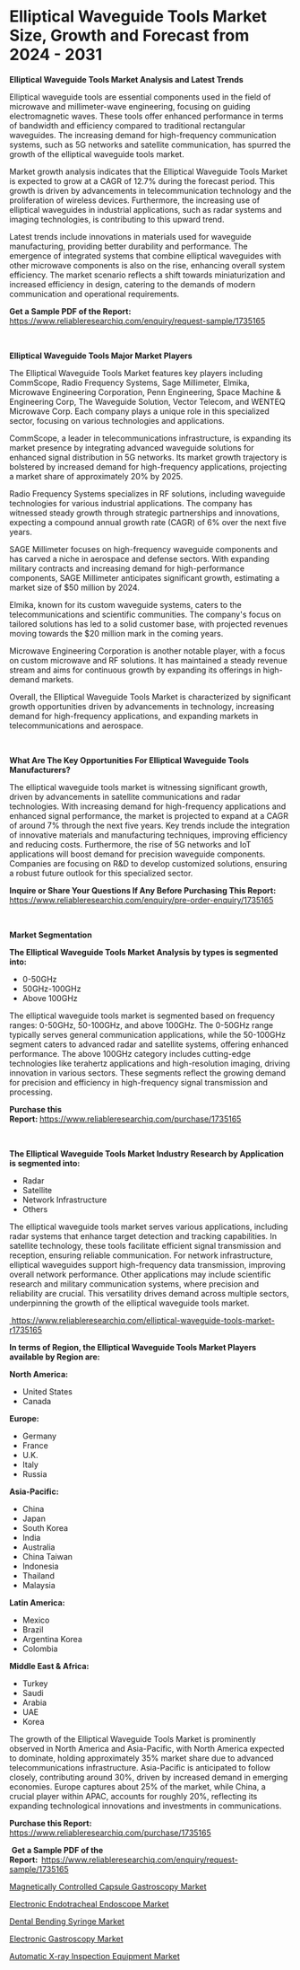 <p><h1>Elliptical Waveguide Tools Market Size, Growth and Forecast from 2024 - 2031</h1></p><p><strong>Elliptical Waveguide Tools Market Analysis and Latest Trends</strong></p>
<p><p>Elliptical waveguide tools are essential components used in the field of microwave and millimeter-wave engineering, focusing on guiding electromagnetic waves. These tools offer enhanced performance in terms of bandwidth and efficiency compared to traditional rectangular waveguides. The increasing demand for high-frequency communication systems, such as 5G networks and satellite communication, has spurred the growth of the elliptical waveguide tools market.</p><p>Market growth analysis indicates that the Elliptical Waveguide Tools Market is expected to grow at a CAGR of 12.7% during the forecast period. This growth is driven by advancements in telecommunication technology and the proliferation of wireless devices. Furthermore, the increasing use of elliptical waveguides in industrial applications, such as radar systems and imaging technologies, is contributing to this upward trend.</p><p>Latest trends include innovations in materials used for waveguide manufacturing, providing better durability and performance. The emergence of integrated systems that combine elliptical waveguides with other microwave components is also on the rise, enhancing overall system efficiency. The market scenario reflects a shift towards miniaturization and increased efficiency in design, catering to the demands of modern communication and operational requirements.</p></p>
<p><strong>Get a Sample PDF of the Report:&nbsp;</strong> <a href="https://www.reliableresearchiq.com/enquiry/request-sample/1735165?utm_campaign=1404&utm_medium=2&utm_source=Github&utm_content=ia&utm_term=13102024&utm_id=elliptical-waveguide-tools">https://www.reliableresearchiq.com/enquiry/request-sample/1735165</a></p>
<p>&nbsp;</p>
<p><strong>Elliptical Waveguide Tools Major Market Players</strong></p>
<p><p>The Elliptical Waveguide Tools Market features key players including CommScope, Radio Frequency Systems, Sage Millimeter, Elmika, Microwave Engineering Corporation, Penn Engineering, Space Machine & Engineering Corp, The Waveguide Solution, Vector Telecom, and WENTEQ Microwave Corp. Each company plays a unique role in this specialized sector, focusing on various technologies and applications.</p><p>CommScope, a leader in telecommunications infrastructure, is expanding its market presence by integrating advanced waveguide solutions for enhanced signal distribution in 5G networks. Its market growth trajectory is bolstered by increased demand for high-frequency applications, projecting a market share of approximately 20% by 2025.</p><p>Radio Frequency Systems specializes in RF solutions, including waveguide technologies for various industrial applications. The company has witnessed steady growth through strategic partnerships and innovations, expecting a compound annual growth rate (CAGR) of 6% over the next five years. </p><p>SAGE Millimeter focuses on high-frequency waveguide components and has carved a niche in aerospace and defense sectors. With expanding military contracts and increasing demand for high-performance components, SAGE Millimeter anticipates significant growth, estimating a market size of $50 million by 2024.</p><p>Elmika, known for its custom waveguide systems, caters to the telecommunications and scientific communities. The company's focus on tailored solutions has led to a solid customer base, with projected revenues moving towards the $20 million mark in the coming years.</p><p>Microwave Engineering Corporation is another notable player, with a focus on custom microwave and RF solutions. It has maintained a steady revenue stream and aims for continuous growth by expanding its offerings in high-demand markets.</p><p>Overall, the Elliptical Waveguide Tools Market is characterized by significant growth opportunities driven by advancements in technology, increasing demand for high-frequency applications, and expanding markets in telecommunications and aerospace.</p></p>
<p>&nbsp;</p>
<p><strong>What Are The Key Opportunities For Elliptical Waveguide Tools Manufacturers?</strong></p>
<p><p>The elliptical waveguide tools market is witnessing significant growth, driven by advancements in satellite communications and radar technologies. With increasing demand for high-frequency applications and enhanced signal performance, the market is projected to expand at a CAGR of around 7% through the next five years. Key trends include the integration of innovative materials and manufacturing techniques, improving efficiency and reducing costs. Furthermore, the rise of 5G networks and IoT applications will boost demand for precision waveguide components. Companies are focusing on R&D to develop customized solutions, ensuring a robust future outlook for this specialized sector.</p></p>
<p><strong>Inquire or Share Your Questions If Any Before Purchasing This Report:</strong> <a href="https://www.reliableresearchiq.com/enquiry/pre-order-enquiry/1735165?utm_campaign=1404&utm_medium=2&utm_source=Github&utm_content=ia&utm_term=13102024&utm_id=elliptical-waveguide-tools">https://www.reliableresearchiq.com/enquiry/pre-order-enquiry/1735165</a></p>
<p>&nbsp;</p>
<p><strong>Market Segmentation</strong></p>
<p><strong>The Elliptical Waveguide Tools Market Analysis by types is segmented into:</strong></p>
<p><ul><li>0-50GHz</li><li>50GHz-100GHz</li><li>Above 100GHz</li></ul></p>
<p><p>The elliptical waveguide tools market is segmented based on frequency ranges: 0-50GHz, 50-100GHz, and above 100GHz. The 0-50GHz range typically serves general communication applications, while the 50-100GHz segment caters to advanced radar and satellite systems, offering enhanced performance. The above 100GHz category includes cutting-edge technologies like terahertz applications and high-resolution imaging, driving innovation in various sectors. These segments reflect the growing demand for precision and efficiency in high-frequency signal transmission and processing.</p></p>
<p><strong>Purchase this Report:&nbsp;</strong><a href="https://www.reliableresearchiq.com/purchase/1735165?utm_campaign=1404&utm_medium=2&utm_source=Github&utm_content=ia&utm_term=13102024&utm_id=elliptical-waveguide-tools">https://www.reliableresearchiq.com/purchase/1735165</a></p>
<p>&nbsp;</p>
<p><strong>The Elliptical Waveguide Tools Market Industry Research by Application is segmented into:</strong></p>
<p><ul><li>Radar</li><li>Satellite</li><li>Network Infrastructure</li><li>Others</li></ul></p>
<p><p>The elliptical waveguide tools market serves various applications, including radar systems that enhance target detection and tracking capabilities. In satellite technology, these tools facilitate efficient signal transmission and reception, ensuring reliable communication. For network infrastructure, elliptical waveguides support high-frequency data transmission, improving overall network performance. Other applications may include scientific research and military communication systems, where precision and reliability are crucial. This versatility drives demand across multiple sectors, underpinning the growth of the elliptical waveguide tools market.</p></p>
<p><a href="https://www.reliableresearchiq.com/elliptical-waveguide-tools-market-r1735165?utm_campaign=1404&utm_medium=2&utm_source=Github&utm_content=ia&utm_term=13102024&utm_id=elliptical-waveguide-tools">&nbsp;https://www.reliableresearchiq.com/elliptical-waveguide-tools-market-r1735165</a></p>
<p><strong>In terms of Region, the Elliptical Waveguide Tools Market Players available by Region are:</strong></p>
<p>
    <p> <strong> North America: </strong>
        <ul>
            <li>United States</li>
            <li>Canada</li>
        </ul>
        </p> 
    <p> <strong> Europe: </strong>
        <ul>
            <li>Germany</li>
            <li>France</li>
            <li>U.K.</li>
            <li>Italy</li>
            <li>Russia</li>
        </ul>
        </p> 
    <p> <strong> Asia-Pacific: </strong>
        <ul>
            <li>China</li>
            <li>Japan</li>
            <li>South Korea</li>
            <li>India</li>
            <li>Australia</li>
            <li>China Taiwan</li>
            <li>Indonesia</li>
            <li>Thailand</li>
            <li>Malaysia</li>
        </ul>
        </p> 
    <p> <strong> Latin America: </strong>
        <ul>
            <li>Mexico</li>
            <li>Brazil</li>
            <li>Argentina Korea</li>
            <li>Colombia</li>
        </ul>
        </p> 
    <p> <strong> Middle East & Africa: </strong>
        <ul>
            <li>Turkey</li>
            <li>Saudi</li>
            <li>Arabia</li>
            <li>UAE</li>
            <li>Korea</li>
        </ul>
    </p>
    </p>
<p><p>The growth of the Elliptical Waveguide Tools Market is prominently observed in North America and Asia-Pacific, with North America expected to dominate, holding approximately 35% market share due to advanced telecommunications infrastructure. Asia-Pacific is anticipated to follow closely, contributing around 30%, driven by increased demand in emerging economies. Europe captures about 25% of the market, while China, a crucial player within APAC, accounts for roughly 20%, reflecting its expanding technological innovations and investments in communications.</p></p>
<p><strong>Purchase this Report: </strong><a href="https://www.reliableresearchiq.com/purchase/1735165?utm_campaign=1404&utm_medium=2&utm_source=Github&utm_content=ia&utm_term=13102024&utm_id=elliptical-waveguide-tools">https://www.reliableresearchiq.com/purchase/1735165</a></p>
<p>&nbsp;<strong>Get a Sample PDF of the Report:&nbsp;&nbsp;</strong><a href="https://www.reliableresearchiq.com/enquiry/request-sample/1735165?utm_campaign=1404&utm_medium=2&utm_source=Github&utm_content=ia&utm_term=13102024&utm_id=elliptical-waveguide-tools">https://www.reliableresearchiq.com/enquiry/request-sample/1735165</a></p>
<p><strong></strong></p>
<p><p><a href="https://www.linkedin.com/pulse/global-magnetically-controlled-capsule-gastroscopy-market-de70e?utm_campaign=1404&utm_medium=2&utm_source=Github&utm_content=ia&utm_term=13102024&utm_id=elliptical-waveguide-tools">Magnetically Controlled Capsule Gastroscopy Market</a></p><p><a href="https://www.linkedin.com/pulse/global-electronic-endotracheal-endoscope-market-exploring-1lcoe?utm_campaign=1404&utm_medium=2&utm_source=Github&utm_content=ia&utm_term=13102024&utm_id=elliptical-waveguide-tools">Electronic Endotracheal Endoscope Market</a></p><p><a href="https://www.linkedin.com/pulse/what-innovations-shaping-dental-bending-syringe-market-application-rcrre?utm_campaign=1404&utm_medium=2&utm_source=Github&utm_content=ia&utm_term=13102024&utm_id=elliptical-waveguide-tools">Dental Bending Syringe Market</a></p><p><a href="https://www.linkedin.com/pulse/what-influencing-future-electronic-gastroscopy-market-insights-6qd6e?utm_campaign=1404&utm_medium=2&utm_source=Github&utm_content=ia&utm_term=13102024&utm_id=elliptical-waveguide-tools">Electronic Gastroscopy Market</a></p><p><a href="https://www.linkedin.com/pulse/global-automatic-x-ray-inspection-equipment-market-trends-analysis-ccobc?utm_campaign=1404&utm_medium=2&utm_source=Github&utm_content=ia&utm_term=13102024&utm_id=elliptical-waveguide-tools">Automatic X-ray Inspection Equipment Market</a></p></p>